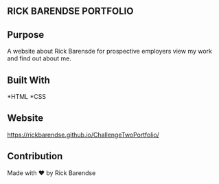 ## RICK BARENDSE PORTFOLIO ##


## Purpose
A website about Rick Barensde for prospective employers view my work and find out about me.

## Built With
*HTML
*CSS

## Website
https://rickbarendse.github.io/ChallengeTwoPortfolio/

## Contribution
Made with ❤️ by Rick Barendse